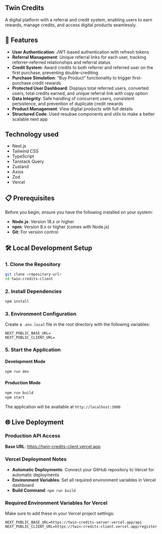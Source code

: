 ## Twin Credits

A digital platform with a referral and credit system, enabling users to earn rewards, manage credits, and access digital products seamlessly.

## 🚀 Features

- **User Authentication**: JWT-based authentication with refresh tokens
- **Referral Management**: Unique referral links for each user, tracking referrer–referred relationships and referral status
- **Credit System**: Award credits to both referrer and referred user on the first purchase, preventing double-crediting
- **Purchase Simulation**: “Buy Product” functionality to trigger first-purchase credit rewards
- **Protected User Dashboard**: Displays total referred users, converted users, total credits earned, and unique referral link with copy option
- **Data Integrity**: Safe handling of concurrent users, consistent persistence, and prevention of duplicate credit rewards
- **Product Management**: View digital products with full details
- **Structured Code**: Used resubae components and utils to make a better scalable next app

## Technology used
- Next.js
- Tailwind CSS
- TypeScript
- Tanstack Query
- Zustand
- Axios
- Zod 
- Vercel

## 📋 Prerequisites

Before you begin, ensure you have the following installed on your system:

- **Node.js**: Version 18.x or higher
- **npm**: Version 8.x or higher (comes with Node.js)
- **Git**: For version control

## 🛠️ Local Development Setup

### 1. Clone the Repository

```bash
git clone <repository-url>
cd twin-credits-client
```

### 2. Install Dependencies

```bash
npm install
```

### 3. Environment Configuration

Create a `.env.local` file in the root directory with the following variables:

```env
NEXT_PUBLIC_BASE_URL=
NEXT_PUBLIC_CLIENT_URL=
```

### 5. Start the Application

#### Development Mode

```bash
npm run dev
```

#### Production Mode

```bash
npm run build
npm start
```

The application will be available at `http://localhost:3000`

## 🌐 Live Deployment

### Production API Access

**Base URL**: https://twin-credits-client.vercel.app

### Vercel Deployment Notes

- **Automatic Deployments**: Connect your GitHub repository to Vercel for automatic deployments
- **Environment Variables**: Set all required environment variables in Vercel dashboard
- **Build Command**: `npm run build`

### Required Environment Variables for Vercel

Make sure to add these in your Vercel project settings:

```env
NEXT_PUBLIC_BASE_URL=https://twin-credits-server.vercel.app/api
NEXT_PUBLIC_CLIENT_URL=https://twin-credits-client.vercel.app/register

```
